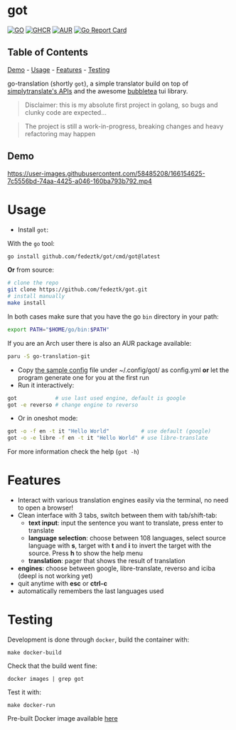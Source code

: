 # got
[![GO](https://github.com/fedeztk/got/actions/workflows/go.yaml/badge.svg)](https://github.com/fedeztk/got/tree/master/.github/workflows/go.yml) [![GHCR](https://github.com/fedeztk/got/actions/workflows/deploy.yaml/badge.svg)](https://github.com/fedeztk/got/tree/release/.github/workflows/deploy.yml) [![AUR](https://img.shields.io/aur/version/go-translation-git?logo=archlinux)](https://aur.archlinux.org/packages/go-translation-git) [![Go Report Card](https://goreportcard.com/badge/github.com/fedeztk/got)](https://goreportcard.com/report/github.com/fedeztk/got)

## Table of Contents

[Demo](#orgab62fc1) -
[Usage](#orgfa2aa9c) -
[Features](#org26baa6c) -
[Testing](#org2744438)

go-translation (shortly `got`), a simple translator build on top of [simplytranslate's APIs](https://codeberg.org/SimpleWeb/SimplyTranslate-Web/src/branch/master/api.md) and the awesome [bubbletea](https://github.com/charmbracelet/bubbletea) tui library.

> Disclaimer: this is my absolute first project in golang, so bugs and clunky code are expected&#x2026;

> The project is still a work-in-progress, breaking changes and heavy refactoring may happen


<a id="orgab62fc1"></a>

## Demo


https://user-images.githubusercontent.com/58485208/166154625-7c5556bd-74aa-4425-a046-160ba793b792.mp4


<a id="orgfa2aa9c"></a>

# Usage

- Install `got`: 

With the `go` tool:
```sh
go install github.com/fedeztk/got/cmd/got@latest
```
**Or** from source:
```sh
# clone the repo
git clone https://github.com/fedeztk/got.git
# install manually 
make install
```
In both cases make sure that you have the go `bin` directory in your path:
```sh
export PATH="$HOME/go/bin:$PATH"
```
If you are an Arch user there is also an AUR package available:
```sh
paru -S go-translation-git
```
- Copy [the sample config](https://github.com/fedeztk/got/blob/master/config.yml) file under ~/.config/got/ as config.yml **or** let the program generate one for you at the first run
- Run it interactively:
```sh
got            # use last used engine, default is google
got -e reverso # change engine to reverso
```
-  Or in oneshot mode:
```sh
got -o -f en -t it "Hello World"          # use default (google)
got -o -e libre -f en -t it "Hello World" # use libre-translate
```
For more information check the help (`got -h`)
<a id="org26baa6c"></a>

# Features

-   Interact with various translation engines easily via the terminal, no need to open a browser!
-   Clean interface with 3 tabs, switch between them with tab/shift-tab:
	-   **text input**: input the sentence you want to translate, press enter to translate
	-   **language selection**: choose between 108 languages, select source language with **s**, target with **t** and **i** to invert the target with the source. Press **h** to show the help menu
	-   **translation**: pager that shows the result of translation
- **engines**: choose between google, libre-translate, reverso and iciba (deepl is not working yet)
-   quit anytime with **esc** or **ctrl-c**
-   automatically remembers the last languages used


<a id="org2744438"></a>

# Testing

Development is done through `docker`, build the container with:

    make docker-build

Check that the build went fine:

    docker images | grep got

Test it with:

    make docker-run

Pre-built Docker image available [here](https://github.com/fedeztk/got/pkgs/container/got)

